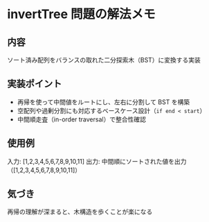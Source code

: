 # invertTree 問題の解法メモ

## 内容
ソート済み配列をバランスの取れた二分探索木（BST）に変換する実装

## 実装ポイント
- 再帰を使って中間値をルートにし、左右に分割して BST を構築
- 空配列や過剰分割にも対応するベースケース設計（`if end < start`）
- 中間順走査（in-order traversal）で整合性確認

## 使用例
入力: [1,2,3,4,5,6,7,8,9,10,11]
出力: 中間順にソートされた値を出力（[1,2,3,4,5,6,7,8,9,10,11]）

## 気づき
再帰の理解が深まると、木構造を歩くことが楽になる
